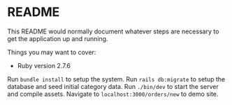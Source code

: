 # README

This README would normally document whatever steps are necessary to get the
application up and running.

Things you may want to cover:

* Ruby version 2.7.6

Run `bundle install` to setup the system. 
Run `rails db:migrate` to setup the database and seed initial category data.
Run `./bin/dev` to start the server and compile assets. Navigate to `localhost:3000/orders/new` to demo site.
